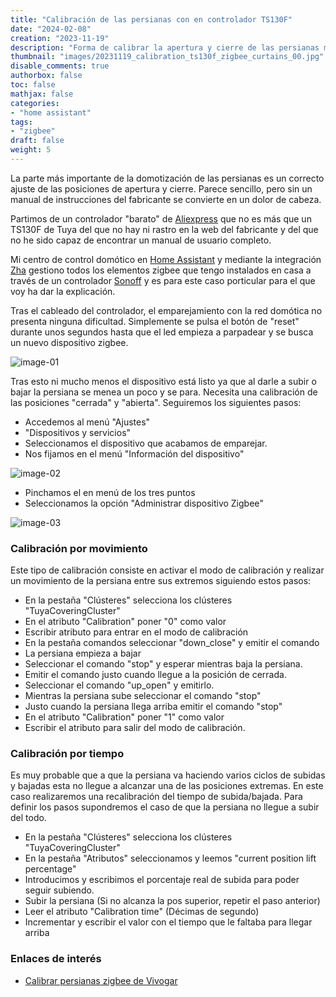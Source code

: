 ```yaml
---
title: "Calibración de las persianas con en controlador TS130F"
date: "2024-02-08"
creation: "2023-11-19"
description: "Forma de calibrar la apertura y cierre de las persianas mediante zha y el controlador TS130F de Tuya"
thumbnail: "images/20231119_calibration_ts130f_zigbee_curtains_00.jpg"
disable_comments: true
authorbox: false
toc: false
mathjax: false
categories:
- "home assistant"
tags:
- "zigbee"
draft: false
weight: 5
---
```

La parte más importante de la domotización de las persianas es un correcto ajuste de las posiciones de apertura y cierre. Parece sencillo, pero sin un manual de instrucciones del fabricante se convierte en un dolor de cabeza.
<!--more-->

Partimos de un controlador "barato" de [Aliexpress] que no es más que un TS130F de Tuya del que no hay ni rastro en la web del fabricante y del que no he sido capaz de encontrar un manual de usuario completo.

Mi centro de control domótico en [Home Assistant] y mediante la integración [Zha] gestiono todos los elementos zigbee que tengo instalados en casa a través de un controlador [Sonoff] y es para este caso porticular para el que voy ha dar la explicación.

Tras el cableado del controlador, el emparejamiento con la red domótica no presenta ninguna dificultad. Simplemente se pulsa el botón de "reset" durante unos segundos hasta que el led empieza a parpadear y se busca un nuevo dispositivo zigbee.

![image-01]

Tras esto ni mucho menos el dispositivo está listo ya que al darle a subir o bajar la persiana se menea un poco y se para. Necesita una calibración de las posiciones "cerrada" y "abierta". Seguiremos los siguientes pasos:

- Accedemos al menú "Ajustes"
- "Dispositivos y servicios"
- Seleccionamos el dispositivo que acabamos de emparejar.
- Nos fijamos en el menú "Información del dispositivo"

![image-02]

- Pinchamos el en menú de los tres puntos
- Seleccionamos la opción "Administrar dispositivo Zigbee"

![image-03]

### Calibración por movimiento
Este tipo de calibración consiste en activar el modo de calibración y realizar un movimiento de la persiana entre sus extremos siguiendo estos pasos:
- En la pestaña "Clústeres" selecciona los clústeres "TuyaCoveringCluster"
- En el atributo "Calibration" poner "0" como valor
- Escribir atributo para entrar en el modo de calibración
- En la pestaña comandos seleccionar "down_close" y emitir el comando
- La persiana empieza a bajar
- Seleccionar el comando "stop" y esperar mientras baja la persiana.
- Emitir el comando justo cuando llegue a la posición de cerrada.
- Seleccionar el comando "up_open" y emitirlo.
- Mientras la persiana sube seleccionar el comando "stop"
- Justo cuando la persiana llega arriba emitir el comando "stop"
- En el atributo "Calibration" poner "1" como valor
- Escribir el atributo para salir del modo de calibración.

### Calibración por tiempo
Es muy probable que a que la persiana va haciendo varios ciclos de subidas y bajadas esta no llegue a alcanzar una de las posiciones extremas. En este caso realizaremos una recalibración del tiempo de subida/bajada. Para definir los pasos supondremos el caso de que la persiana no llegue a subir del todo.
- En la pestaña "Clústeres" selecciona los clústeres "TuyaCoveringCluster"
- En la pestaña "Atributos" seleccionamos y leemos "current position lift percentage"
- Introducimos y escribimos el porcentaje real de subida para poder seguir subiendo.
- Subir la persiana (Si no alcanza la pos superior, repetir el paso anterior)
- Leer el atributo "Calibration time" (Décimas de segundo)
- Incrementar y escribir el valor con el tiempo que le faltaba para llegar arriba



### Enlaces de interés
- [Calibrar persianas zigbee de Vivogar](https://www.youtube.com/watch?v=AYZHKyLMS8w)

[Aliexpress]: https://es.aliexpress.com/item/1005005225077998.html?spm=a2g0o.order_list.order_list_main.24.6d91194dVqAnVc&gatewayAdapt=glo2esp
[Home Assistant]: https://www.home-assistant.io/
[Sonoff]: https://sonoff.tech/product/gateway-and-sensors/sonoff-zigbee-3-0-usb-dongle-plus-e/
[Zha]: https://www.home-assistant.io/integrations/zha/

[image-01]: /images/20231119_calibration_ts130f_zigbee_curtains_01.jpg
[image-02]: /images/20231119_calibration_ts130f_zigbee_curtains_02.jpg
[image-03]: /images/20231119_calibration_ts130f_zigbee_curtains_03.jpg



